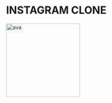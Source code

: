 # INSTAGRAM CLONE 


<img src='https://kartinki.pics/pics/uploads/posts/2022-08/1660891871_2-kartinkin-net-p-fon-na-avatarku-v-instagrame-krasivo-2.jpg' alt='ava' width="200" height="200"/>
